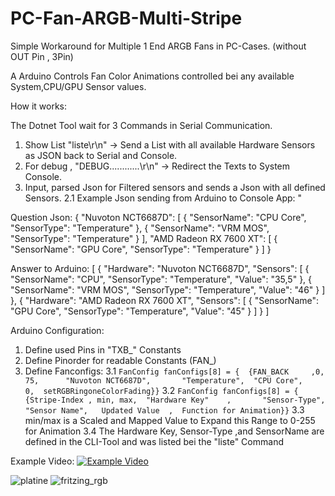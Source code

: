 # PC-Fan-ARGB-Multi-Stripe
Simple Workaround for Multiple 1 End ARGB Fans in PC-Cases. (without OUT Pin , 3Pin)

A Arduino Controls Fan Color Animations controlled bei any available System,CPU/GPU Sensor values.

How it works:

The Dotnet Tool wait for 3 Commands in Serial Communication.

1. Show List "liste\r\n" -> Send a List with all available Hardware Sensors as JSON back to Serial and Console.
2. For debug , "DEBUG............\r\n" -> Redirect the Texts to System Console.
3. Input, parsed Json for Filtered sensors and sends a Json with all defined Sensors.
2.1 Example Json sending from Arduino to Console App: "

Question Json:
{
  "Nuvoton NCT6687D": [
    {
      "SensorName": "CPU Core",
      "SensorType": "Temperature"
    },
    {
      "SensorName": "VRM MOS",
      "SensorType": "Temperature"
    }
  ],
  "AMD Radeon RX 7600 XT": [
    {
      "SensorName": "GPU Core",
      "SensorType": "Temperature"
    }
  ]
}

Answer to Arduino: [
  {
    "Hardware": "Nuvoton NCT6687D",
    "Sensors": [
      {
        "SensorName": "CPU",
        "SensorType": "Temperature",
        "Value": "35,5"
      },
      {
        "SensorName": "VRM MOS",
        "SensorType": "Temperature",
        "Value": "46"
      }
    ]
  },
  {
    "Hardware": "AMD Radeon RX 7600 XT",
    "Sensors": [
      {
        "SensorName": "GPU Core",
        "SensorType": "Temperature",
        "Value": "45"
      }
    ]
  }
]

Arduino Configuration:

1. Define used Pins in "TXB_" Constants
2. Define Pinorder for readable Constants (FAN_)
3. Define Fanconfigs:
3.1 ```FanConfig fanConfigs[8] = {  {FAN_BACK     ,0, 75,      "Nuvoton NCT6687D",       "Temperature",  "CPU Core",                    0,  setRGBRingoneColorFading}}```
3.2 ```FanConfig fanConfigs[8] = {  {Stripe-Index , min, max,  "Hardware Key"    ,       "Sensor-Type",  "Sensor Name",   Updated Value  ,  Function for Animation}}```
3.3 min/max is a Scaled and Mapped Value to Expand this Range to 0-255 for Animation
3.4 The Hardware Key, Sensor-Type ,and SensorName are defined in the CLI-Tool and was listed bei the "liste" Command 







Example Video:
[![Example Video]()](https://www.youtube.com/shorts/zQxECo8_se8)

![platine](https://github.com/user-attachments/assets/48abebe9-8365-444c-a97c-e301bdfea8fd)
![fritzing_rgb](https://github.com/user-attachments/assets/fc334b93-069c-4e9f-a7b8-2eccac0a516a)


